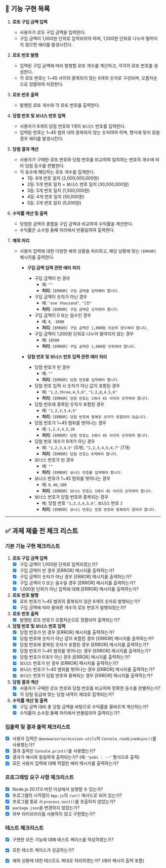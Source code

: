 ## 🔎 **기능 구현 목록**
1. **로또 구입 금액 입력**
   - 사용자가 로또 구입 금액을 입력한다.
   - 구입 금액이 1,000원 단위로 입력되어야 하며, 1,000원 단위로 나누어 떨어지지 않으면 에러를 발생시킨다.

2. **로또 번호 발행**
   - 입력된 구입 금액에 따라 발행할 로또 개수를 계산하고, 각각의 로또 번호를 생성한다.
   - 각 로또 번호는 1~45 사이의 중복되지 않는 6개의 숫자로 구성되며, 오름차순으로 정렬하여 저장한다.

3. **로또 번호 출력**
   - 발행된 로또 개수와 각 로또 번호를 출력한다.

4. **당첨 번호 및 보너스 번호 입력**
   - 사용자가 6개의 당첨 번호와 1개의 보너스 번호를 입력한다.
   - 입력된 번호는 1~45 범위 내의 중복되지 않는 숫자여야 하며, 형식에 맞지 않을 경우 에러를 발생시킨다.

5. **당첨 결과 계산**
   - 사용자가 구매한 로또 번호와 당첨 번호를 비교하여 일치하는 번호의 개수에 따라 당첨 등수를 판별한다.
   - 각 등수에 해당하는 로또 개수를 집계한다.
     - 1등: 6개 번호 일치 (2,000,000,000원)
     - 2등: 5개 번호 일치 + 보너스 번호 일치 (30,000,000원)
     - 3등: 5개 번호 일치 (1,500,000원)
     - 4등: 4개 번호 일치 (50,000원)
     - 5등: 3개 번호 일치 (5,000원)

6. **수익률 계산 및 출력**
   - 당첨된 금액의 총합을 구입 금액과 비교하여 수익률을 계산한다.
   - 수익률은 소수점 둘째 자리에서 반올림하여 출력한다.

7. **예외 처리**
   - 사용자 입력에 대한 다양한 예외 상황을 처리하고, 해당 상황에 맞는 `[ERROR]` 메시지를 출력한다.
     - **구입 금액 입력 관련 에러 처리**
       - 구입 금액이 빈 경우
         - 예: `""`
         - **처리**: `[ERROR] 구입 금액을 입력해야 합니다.`
       - 구입 금액이 숫자가 아닌 경우
         - 예: `"one thousand"`, `"1천"`
         - **처리**: `[ERROR] 구입 금액은 숫자여야 합니다.`
       - 구입 금액이 0 또는 음수인 경우
         - 예: `0`, `-1000`
         - **처리**: `[ERROR] 구입 금액은 1,000원 이상의 양수여야 합니다.`
       - 구입 금액이 1,000원 단위로 나누어 떨어지지 않는 경우
         - 예: `10500`
         - **처리**: `[ERROR] 구입 금액은 1,000원 단위여야 합니다.`

     - **당첨 번호 및 보너스 번호 입력 관련 에러 처리**
       - 당첨 번호가 빈 경우
         - 예: `""`
         - **처리**: `[ERROR] 당첨 번호를 입력해야 합니다.`
       - 당첨 번호 입력 시 숫자가 아닌 값이 포함된 경우
         - 예: `"1,2,three,4,5,6"`, `"1,2,@,4,5,6"`
         - **처리**: `[ERROR] 당첨 번호는 1에서 45 사이의 숫자여야 합니다.`
       - 당첨 번호에 중복된 숫자가 포함된 경우
         - 예: `"1,2,3,3,4,5"`
         - **처리**: `[ERROR] 당첨 번호에 중복된 숫자가 포함되어 있습니다.`
       - 당첨 번호가 1~45 범위를 벗어나는 경우
         - 예: `1,2,3,4,5,26`
         - **처리**: `[ERROR] 당첨 번호는 1에서 45 사이의 숫자여야 합니다.`
       - 당첨 번호 개수가 6개가 아닌 경우
         - 예: `"1,2,3,4,5"` (5개), `"1,2,3,4,5,6,7"` (7개)
         - **처리**: `[ERROR] 당첨 번호는 6개여야 합니다.`
       - 보너스 번호가 빈 경우
         - 예: `""`
         - **처리**: `[ERROR] 보너스 번호를 입력해야 합니다.`
       - 보너스 번호가 1~45 범위를 벗어나는 경우
         - 예: `0`, `46`, `100`
         - **처리**: `[ERROR] 보너스 번호는 1에서 45 사이의 숫자여야 합니다.`
       - 보너스 번호가 당첨 번호와 중복되는 경우
         - 예: 당첨 번호 `"1,2,3,4,5,6"`, 보너스 번호 `3`
         - **처리**: `[ERROR] 보너스 번호는 당첨 번호와 중복되지 않아야 합니다.`

---

## ✅ **과제 제출 전 체크 리스트**

### **기본 기능 구현 체크리스트**

1. **로또 구입 금액 입력**
    - [X]  구입 금액이 1,000원 단위로 입력되었는가?
    - [x]  구입 금액이 빈 경우 [ERROR] 메시지를 출력하는가?
    - [x]  구입 금액이 숫자가 아닌 경우 [ERROR] 메시지를 출력하는가?
    - [x]  구입 금액이 0 또는 음수일 경우 [ERROR] 메시지를 출력하는가?
    - [x]  1,000원 단위가 아닌 입력에 대해 [ERROR] 메시지를 출력하는가?
  
2. **로또 번호 발행**
    - [X]  로또 번호가 1~45 범위의 중복되지 않은 6개의 숫자로 발행되는가?
    - [x]  구입 금액에 따라 올바른 개수의 로또 번호가 발행되었는가?

3. **로또 번호 출력**
    - [X]  발행된 로또 번호가 오름차순으로 정렬되어 출력되는가?

4. **당첨 번호 및 보너스 번호 입력**
    - [X]  당첨 번호가 빈 경우 [ERROR] 메시지를 출력하는가?
    - [X]  당첨 번호에 숫자가 아닌 값이 포함된 경우 [ERROR] 메시지를 출력하는가?
    - [x]  당첨 번호에 중복된 숫자가 포함된 경우 [ERROR] 메시지를 출력하는가?
    - [x]  당첨 번호가 1~45 범위를 벗어나는 경우 [ERROR] 메시지를 출력하는가?
    - [x]  당첨 번호가 6개가 아닌 경우 [ERROR] 메시지를 출력하는가?
    - [X]  보너스 번호가 빈 경우 [ERROR] 메시지를 출력하는가?
    - [x]  보너스 번호가 1~45 범위를 벗어나는 경우 [ERROR] 메시지를 출력하는가?
    - [x]  보너스 번호가 당첨 번호와 중복되는 경우 [ERROR] 메시지를 출력하는가?

5. **당첨 결과 계산**
    - [X]  사용자가 구매한 로또 번호와 당첨 번호를 비교하여 정확한 등수를 판별하는가?
    - [x]  각 당첨 등급에 맞는 당첨 내역이 제대로 집계되는가?

6. **수익률 계산 및 출력**
    - [X]  구입 금액 대비 총 당첨 금액을 바탕으로 수익률을 올바르게 계산하는가?
    - [x]  수익률이 소수점 둘째 자리에서 반올림되어 출력되는가?

### **입출력 및 결과 출력 체크리스트**

- [x]  사용자 입력은 `@woowacourse/mission-utils`의 `Console.readLineAsync()`를 사용했는가?
- [x]  결과 출력은 `Console.print()`를 사용했는가?
- [x]  결과가 예시와 동일하게 출력되는가? (예: `"pobi : --"` 형식으로 출력)
- [x]  모든 사용자 입력에 대해 적절한 에러 메시지를 출력하는가?

### **프로그래밍 요구 사항 체크리스트**

- [x]  Node.js 20.17.0 버전 이상에서 실행할 수 있는가?
- [x]  프로그램의 시작점이 `App.js`의 `run()` 메서드로 되어 있는가?
- [x]  프로그램 종료 시 `process.exit()`를 호출하지 않았는가?
- [x]  `package.json`을 변경하지 않았는가?
- [x]  외부 라이브러리를 사용하지 않고 구현했는가?

### **테스트 체크리스트**

- [x]  구현한 모든 기능에 대해 테스트 케이스를 작성하였는가?
- [x]  모든 테스트 케이스가 성공하는가?
- [x]  예외 상황에 대한 테스트도 제대로 처리하였는가? (에러 메시지 출력 포함)


